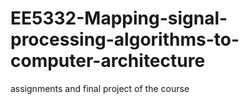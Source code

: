 # EE5332-Mapping-signal-processing-algorithms-to-computer-architecture
assignments and final project of the course
